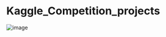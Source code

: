 # Kaggle_Competition_projects
![image](https://user-images.githubusercontent.com/110313204/217816080-64d7375a-1647-4651-b073-778636b85c01.png)

